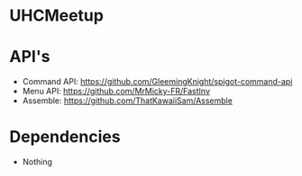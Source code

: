 # UHCMeetup

# API's
* Command API: https://github.com/GleemingKnight/spigot-command-api
* Menu API: https://github.com/MrMicky-FR/FastInv
* Assemble: https://github.com/ThatKawaiiSam/Assemble

# Dependencies
* Nothing

